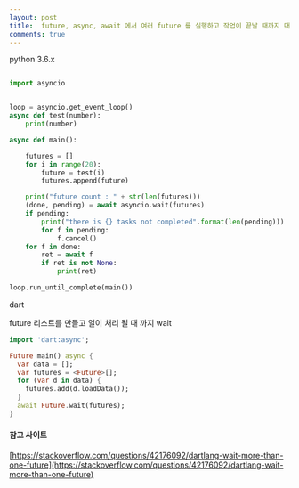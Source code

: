 ```yaml
---
layout: post
title:  future, async, await 에서 여러 future 를 실행하고 작업이 끝날 때까지 대기하는 방법
comments: true
---
```



python 3.6.x
```python

import asyncio


loop = asyncio.get_event_loop()
async def test(number):
    print(number)

async def main():

    futures = []
    for i in range(20):
        future = test(i)
        futures.append(future)

    print("future count : " + str(len(futures)))
    (done, pending) = await asyncio.wait(futures)
    if pending:
        print("there is {} tasks not completed".format(len(pending)))
        for f in pending:
            f.cancel()
    for f in done:
        ret = await f
        if ret is not None:
            print(ret)

loop.run_until_complete(main())

```
dart 

future 리스트를 만들고 일이 처리 될 때 까지 wait  

```dart
import 'dart:async';

Future main() async {
  var data = [];
  var futures = <Future>[];
  for (var d in data) {
    futures.add(d.loadData());
  }
  await Future.wait(futures);
} 
```


#### 참고 사이트

[https://stackoverflow.com/questions/42176092/dartlang-wait-more-than-one-future](https://stackoverflow.com/questions/42176092/dartlang-wait-more-than-one-future)